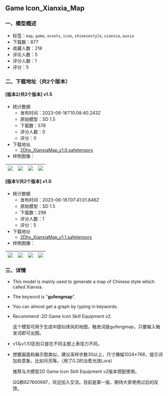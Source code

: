 ## Game Icon_Xianxia_Map
### 一、模型概述

- 标签：`map`, `game`, `assets`, `icon`, `chinesestyle`, `xianxia`, `wuxia`
- 下载数：877
- 收藏人数：218
- 评论人数：5
- 评分人数：1
- 评分：5

### 二、下载地址（共2个版本）

#### [版本2/共2个版本] v1.5

- 统计数据
  - 发布时间：2023-06-16T10:08:40.243Z
  - 原始模型：SD 1.5
  - 下载数：578
  - 评分人数：0
  - 评分：0
- 下载地址
  - [2Dhx_XianxiaMap_v1.0.safetensors](https://civitai.com/api/download/models/97122)
- 样例图像：

| <img src="https://image.civitai.com/xG1nkqKTMzGDvpLrqFT7WA/38dbbe02-64f4-4bf5-b0f3-d545e1799e35/width=450/1164857.jpeg" /> | <img src="https://image.civitai.com/xG1nkqKTMzGDvpLrqFT7WA/8ee43f78-8fb1-457c-a699-0ebbff495065/width=450/1190935.jpeg" /> | <img src="https://image.civitai.com/xG1nkqKTMzGDvpLrqFT7WA/5bf95fc8-4d0f-493f-8e72-38996f6a9e8c/width=450/1190948.jpeg" /> | <img src="https://image.civitai.com/xG1nkqKTMzGDvpLrqFT7WA/460e8b6f-b978-437a-afc6-65f28d4511c1/width=450/1233415.jpeg" /> |
| ---- | ---- | ---- | ---- |

#### [版本1/共2个版本] v1.0

- 统计数据
  - 发布时间：2023-06-16T07:41:01.846Z
  - 原始模型：SD 1.5
  - 下载数：299
  - 评分人数：1
  - 评分：5
- 下载地址
  - [2Dhx_XianxiaMap_v1.1.safetensors](https://civitai.com/api/download/models/93033)
- 样例图像：

| <img src="https://image.civitai.com/xG1nkqKTMzGDvpLrqFT7WA/f944d51b-9d1f-45f5-b201-6623407e8267/width=450/1096189.jpeg" /> | <img src="https://image.civitai.com/xG1nkqKTMzGDvpLrqFT7WA/6625da3d-c439-45b8-9ad8-7007c31abd90/width=450/1096193.jpeg" /> | <img src="https://image.civitai.com/xG1nkqKTMzGDvpLrqFT7WA/e6f87b8e-fad6-4763-a2cf-77dfcf98b9c3/width=450/1096223.jpeg" /> | <img src="https://image.civitai.com/xG1nkqKTMzGDvpLrqFT7WA/f9866830-8068-4bb4-b0bc-ac0e9a39898e/width=450/1096221.jpeg" /> |
| ---- | ---- | ---- | ---- |


### 三、详情
<ul><li><p>This model is mainly used to generate a map of Chinese style which called Xianxia.</p></li><li><p>The keyword is "<strong>gufengmap</strong>".</p></li><li><p>You can almost get a graph by typing in keywords.</p></li><li><p>Recommend :2D Game Icon Skill Equipment v2.</p><p></p><p>这个模型可用于生成中国仙侠风的地图，触发词是gufengmap，只要输入触发词即可出图。</p></li><li><p>v1与v1.51区别只是在不同主题上表现力不同。</p></li><li><p>想要画面和展示图类似，建议采样步数30以上，尺寸横幅1024*768，提示词加些意象，比如月亮等。（用了0.2的治愈光效Lora）</p><p>推荐与大模型2D Game Icon Skill Equipment v2版本搭配使用。</p><p>QQ群827600697，欢迎加入交流。目前是第一版，期待大家使用过后的反馈。</p></li></ul>